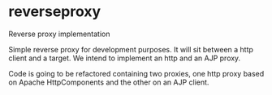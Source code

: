 # reverseproxy
Reverse proxy implementation

Simple reverse proxy for development purposes. It will sit between a http client and a target. 
We intend to implement an http and an AJP proxy.

Code is going to be refactored containing two proxies, one http proxy based on Apache HttpComponents and 
the other on an AJP client.
